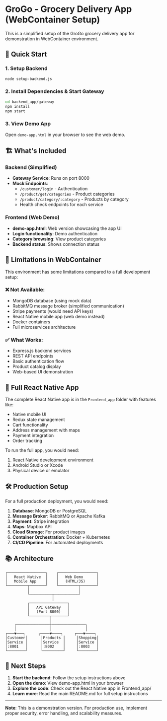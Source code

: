 # GroGo - Grocery Delivery App (WebContainer Setup)

This is a simplified setup of the GroGo grocery delivery app for demonstration in WebContainer environment.

## 🚀 Quick Start

### 1. Setup Backend
```bash
node setup-backend.js
```

### 2. Install Dependencies & Start Gateway
```bash
cd backend_app/gateway
npm install
npm start
```

### 3. View Demo App
Open `demo-app.html` in your browser to see the web demo.

## 🏗️ What's Included

### Backend (Simplified)
- **Gateway Service**: Runs on port 8000
- **Mock Endpoints**: 
  - `/customer/login` - Authentication
  - `/product/get/categories` - Product categories
  - `/product/category/:category` - Products by category
  - Health check endpoints for each service

### Frontend (Web Demo)
- **demo-app.html**: Web version showcasing the app UI
- **Login functionality**: Demo authentication
- **Category browsing**: View product categories
- **Backend status**: Shows connection status

## 🔧 Limitations in WebContainer

This environment has some limitations compared to a full development setup:

### ❌ Not Available:
- MongoDB database (using mock data)
- RabbitMQ message broker (simplified communication)
- Stripe payments (would need API keys)
- React Native mobile app (web demo instead)
- Docker containers
- Full microservices architecture

### ✅ What Works:
- Express.js backend services
- REST API endpoints
- Basic authentication flow
- Product catalog display
- Web-based UI demonstration

## 📱 Full React Native App

The complete React Native app is in the `Frontend_app` folder with features like:
- Native mobile UI
- Redux state management
- Cart functionality
- Address management with maps
- Payment integration
- Order tracking

To run the full app, you would need:
1. React Native development environment
2. Android Studio or Xcode
3. Physical device or emulator

## 🛠️ Production Setup

For a full production deployment, you would need:

1. **Database**: MongoDB or PostgreSQL
2. **Message Broker**: RabbitMQ or Apache Kafka
3. **Payment**: Stripe integration
4. **Maps**: Mapbox API
5. **Cloud Storage**: For product images
6. **Container Orchestration**: Docker + Kubernetes
7. **CI/CD Pipeline**: For automated deployments

## 📚 Architecture

```
┌─────────────────┐    ┌─────────────────┐
│   React Native  │    │   Web Demo      │
│   Mobile App    │    │   (HTML/JS)     │
└─────────┬───────┘    └─────────┬───────┘
          │                      │
          └──────────┬───────────┘
                     │
          ┌─────────────────┐
          │   API Gateway   │
          │   (Port 8000)   │
          └─────────┬───────┘
                    │
    ┌───────────────┼───────────────┐
    │               │               │
┌───▼───┐      ┌────▼────┐     ┌───▼────┐
│Customer│      │Products │     │Shopping│
│Service │      │Service  │     │Service │
│:8001   │      │:8002    │     │:8003   │
└────────┘      └─────────┘     └────────┘
```

## 🎯 Next Steps

1. **Start the backend**: Follow the setup instructions above
2. **Open the demo**: View demo-app.html in your browser
3. **Explore the code**: Check out the React Native app in Frontend_app/
4. **Learn more**: Read the main README.md for full setup instructions

---

**Note**: This is a demonstration version. For production use, implement proper security, error handling, and scalability measures.